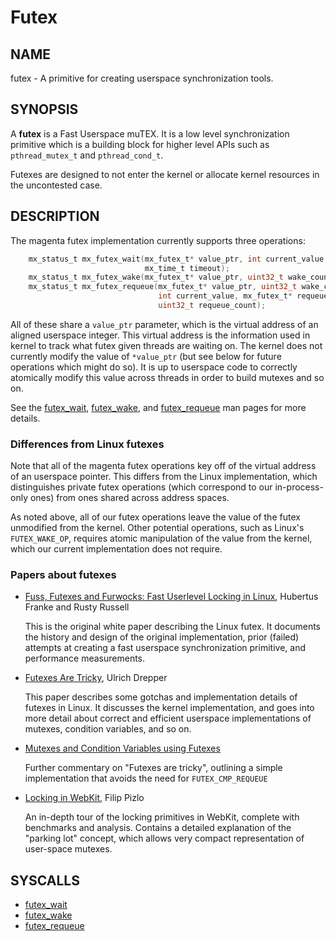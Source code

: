 # Futex

## NAME

futex - A primitive for creating userspace synchronization tools.

## SYNOPSIS

A **futex** is a Fast Userspace muTEX. It is a low level
synchronization primitive which is a building block for higher level
APIs such as `pthread_mutex_t` and `pthread_cond_t`.

Futexes are designed to not enter the kernel or allocate kernel
resources in the uncontested case.

## DESCRIPTION

The magenta futex implementation currently supports three operations:

```C
    mx_status_t mx_futex_wait(mx_futex_t* value_ptr, int current_value,
                              mx_time_t timeout);
    mx_status_t mx_futex_wake(mx_futex_t* value_ptr, uint32_t wake_count);
    mx_status_t mx_futex_requeue(mx_futex_t* value_ptr, uint32_t wake_count,
                                 int current_value, mx_futex_t* requeue_ptr,
                                 uint32_t requeue_count);
```

All of these share a `value_ptr` parameter, which is the virtual
address of an aligned userspace integer. This virtual address is the
information used in kernel to track what futex given threads are
waiting on. The kernel does not currently modify the value of
`*value_ptr` (but see below for future operations which might do
so). It is up to userspace code to correctly atomically modify this
value across threads in order to build mutexes and so on.

See the [futex_wait](../syscalls/futex_wait.md),
[futex_wake](../syscalls/futex_wake.md), and
[futex_requeue](../syscalls/futex_requeue.md) man pages for more details.

### Differences from Linux futexes

Note that all of the magenta futex operations key off of the virtual
address of an userspace pointer. This differs from the Linux
implementation, which distinguishes private futex operations (which
correspond to our in-process-only ones) from ones shared across
address spaces.

As noted above, all of our futex operations leave the value of the
futex unmodified from the kernel. Other potential operations, such as
Linux's `FUTEX_WAKE_OP`, requires atomic manipulation of the value
from the kernel, which our current implementation does not require.

### Papers about futexes

- [Fuss, Futexes and Furwocks: Fast Userlevel Locking in Linux](https://www.kernel.org/doc/ols/2002/ols2002-pages-479-495.pdf), Hubertus Franke and Rusty Russell

    This is the original white paper describing the Linux futex. It
    documents the history and design of the original implementation,
    prior (failed) attempts at creating a fast userspace
    synchronization primitive, and performance measurements.

- [Futexes Are Tricky](https://www.akkadia.org/drepper/futex.pdf), Ulrich Drepper

    This paper describes some gotchas and implementation details of
    futexes in Linux. It discusses the kernel implementation, and goes
    into more detail about correct and efficient userspace
    implementations of mutexes, condition variables, and so on.

- [Mutexes and Condition Variables using Futexes](http://locklessinc.com/articles/mutex_cv_futex/)

    Further commentary on "Futexes are tricky", outlining a simple
    implementation that avoids the need for `FUTEX_CMP_REQUEUE`

- [Locking in WebKit](https://webkit.org/blog/6161/locking-in-webkit/), Filip Pizlo

    An in-depth tour of the locking primitives in WebKit, complete with
    benchmarks and analysis. Contains a detailed explanation of the "parking
    lot" concept, which allows very compact representation of user-space
    mutexes.

## SYSCALLS

+ [futex_wait](../syscalls/futex_wait.md)
+ [futex_wake](../syscalls/futex_wake.md)
+ [futex_requeue](../syscalls/futex_requeue.md)
